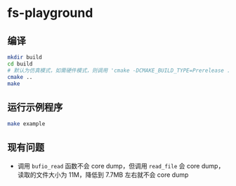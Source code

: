 # fs-playground

## 编译
```bash
mkdir build
cd build
# 默认为仿真模式，如需硬件模式，则调用 'cmake -DCMAKE_BUILD_TYPE=Prerelease ..'
cmake ..
make
```

## 运行示例程序
```bash
make example
```

## 现有问题

- 调用 `bufio_read` 函数不会 core dump，但调用 `read_file` 会 core dump，读取的文件大小为 11M，降低到 7.7MB 左右就不会 core dump